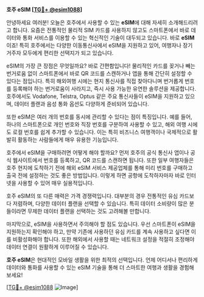 **호주 eSIM [[TG💪+ @esim1088](https://t.me/s/esim1088)]**

안녕하세요 여러분! 오늘은 호주에서 사용할 수 있는 **eSIM**에 대해 자세히 소개해드리려고 합니다. 요즘은 전통적인 물리적 SIM 카드를 사용하지 않고도 스마트폰에서 바로 데이터와 통화 서비스를 이용할 수 있는 혁신적인 기술이 대두되고 있습니다. 바로 **eSIM**이죠! 특히 호주에서는 다양한 이동통신사에서 eSIM을 지원하고 있어, 여행자나 장기 거주자 모두에게 편리한 선택지가 되고 있습니다.

eSIM의 가장 큰 장점은 무엇일까요? 바로 간편함입니다! 물리적인 카드를 꽂거나 빼는 번거로움 없이 스마트폰에서 바로 QR 코드를 스캔하거나 앱을 통해 간단히 설정할 수 있다는 점입니다. 특히 해외여행 시에는 현지 통신사를 직접 찾아다니며 번거롭게 번호를 등록해야 하는 번거로움이 사라지고, 즉시 사용 가능한 유연한 솔루션을 제공합니다. 호주에서도 Vodafone, Telstra, Optus 같은 주요 통신사들이 eSIM을 지원하고 있으며, 데이터 플랜과 음성 통화 옵션도 다양하게 준비되어 있습니다.

또한 eSIM은 여러 개의 번호를 동시에 관리할 수 있다는 점이 특징입니다. 예를 들어, 하나의 스마트폰으로 개인 번호와 직장 번호를 구분하여 사용할 수 있고, 해외 여행 시에도 로컬 번호를 쉽게 추가할 수 있습니다. 이는 특히 비즈니스 여행객이나 국제적으로 활발히 활동하는 사람들에게 매우 유용한 기능입니다.

호주에서 eSIM을 구매하려면 어떻게 해야 할까요? 먼저 호주의 공식 통신사 앱이나 공식 웹사이트에서 번호를 등록하고, QR 코드를 스캔하면 됩니다. 또한 일부 여행자들은 호주 현지에 도착하기 전에 해외 eSIM 서비스 제공업체를 통해 미리 번호를 구매하고 출국 전에 설정하는 것도 좋은 방법입니다. 이렇게 하면 공항에 도착하자마자 바로 인터넷을 사용할 수 있어 매우 실용적입니다.

호주 eSIM의 또 다른 매력은 가격 경쟁력입니다. 대부분의 경우 전통적인 유심 카드보다 저렴하며, 다양한 데이터 플랜을 선택할 수 있습니다. 특히 데이터 소비량이 많은 분들이라면 무제한 데이터 플랜을 선택하는 것도 고려해볼 만합니다.

마지막으로, eSIM을 사용하면서 주의해야 할 점도 있습니다. 우선 스마트폰이 eSIM을 지원하는지 확인해야 하고, 만약 기존에 사용하던 유심 카드를 계속 사용하고 싶다면 이를 비활성화해야 합니다. 또한 해외에서 사용할 때는 네트워크 설정을 적절히 조정해야 데이터 연결이 원활하게 이루어질 수 있습니다.

**호주 eSIM**은 현대적인 모바일 생활을 위한 최적의 선택입니다. 언제 어디서나 편리하게 데이터와 통화를 사용할 수 있는 eSIM 기술을 통해 더 스마트한 여행과 생활을 경험해보세요!

[[TG💪+ @esim1088](https://t.me/s/esim1088) ![Image](https://i.postimg.cc/Y0z9fWf4/image.png)]